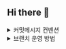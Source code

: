 ## Hi there 👋

<details>
<summary>커밋메시지 컨벤션</summary>
<div markdown="1">

* [커밋메시지 컨벤션](https://github.com/4-in-dev/.github/wiki/%EC%BB%A4%EB%B0%8B%EB%A9%94%EC%8B%9C%EC%A7%80-%EC%BB%A8%EB%B2%A4%EC%85%98)

</div>
</details>
<details>
<summary>브랜치 운영 방법</summary>

<div markdown="2">

* [브랜치 운영 방법](https://github.com/4-in-dev/.github/wiki/4-in-dev-%EB%B8%8C%EB%9E%9C%EC%B9%98-%EC%9A%B4%EC%98%81-%EB%B0%A9%EB%B2%95)

</div>
</details>


<!--

**Here are some ideas to get you started:**

🙋‍♀️ A short introduction - what is your organization all about?
🌈 Contribution guidelines - how can the community get involved?
👩‍💻 Useful resources - where can the community find your docs? Is there anything else the community should know?
🍿 Fun facts - what does your team eat for breakfast?
🧙 Remember, you can do mighty things with the power of [Markdown](https://docs.github.com/github/writing-on-github/getting-started-with-writing-and-formatting-on-github/basic-writing-and-formatting-syntax)
-->
